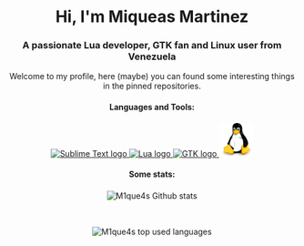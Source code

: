 <h1 align="center">
  Hi, I'm Miqueas Martinez
</h1>
<h3 align="center">
  A passionate Lua developer, GTK fan and Linux user from Venezuela
</h3>

<p align="center">
  Welcome to my profile, here (maybe) you can found some interesting things in the pinned repositories.
</p>

<h4 align="center">
  Languages and Tools:
</h4>

<p align="center">
  <!-- Sublime Text -->
  <a href="https://www.sublimetext.com/3" target="_blank">
    <img
      src="https://www.sublimetext.com/favicon.ico"
      alt="Sublime Text logo"
      width="60"
      height="60"
    />
  </a>

  <!-- Lua -->
  <a href="https://www.lua.org/" target="_blank">
    <img
      src="https://upload.wikimedia.org/wikipedia/commons/c/cf/Lua-Logo.svg"
      alt="Lua logo"
      width="60"
      height="60"
    />
  </a>

  <!-- GTK -->
  <a href="https://www.gtk.org/" target="_blank">
    <img
      src="https://upload.wikimedia.org/wikipedia/commons/7/71/GTK_logo.svg"
      alt="GTK logo"
      width="60"
      height="60"
    />
  </a>
  
  <!-- Linux -->
  <a href="https://www.linux.org/" target="_blank">
    <img
      src="https://raw.githubusercontent.com/devicons/devicon/master/icons/linux/linux-original.svg"
      alt="Linux logo"
      width="60"
      height="60"
    />
  </a>
</p>

<h4 align="center">
  Some stats:
</h4>

<!-- Github stats -->
<p align="center">
  <img
    align="center"
    alt="M1que4s Github stats"
    src="https://github-readme-stats.vercel.app/api?username=M1que4s&show_icons=true"
  />
</p>

<span style="margin: 10px;"></span>

<!-- Language stats -->
<p align="center">
  <img
    align="center"
    alt="M1que4s top used languages"
    src="https://github-readme-stats.vercel.app/api/top-langs?username=M1que4s&layout=compact"
  />
</p>
